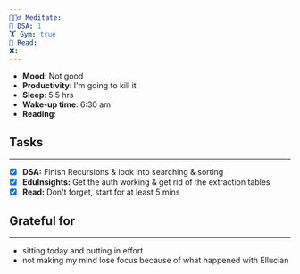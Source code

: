 ```yaml
---
🧘🏻‍♂️ Meditate: 
🤖 DSA: 1
🏋 Gym: true
📖 Read: 
❌:
---
```

- **Mood**: Not good
- **Productivity**: I'm going to kill it
- **Sleep**: 5.5 hrs
- **Wake-up time**: 6:30 am
- **Reading**: 

## Tasks
---
- [x] **DSA:** Finish Recursions & look into searching & sorting
- [x] **EduInsights:** Get the auth working & get rid of the extraction tables
- [x] **Read:** Don't forget, start for at least 5 mins
## Grateful for
---
- sitting today and putting in effort
- not making my mind lose focus because of what happened with Ellucian
